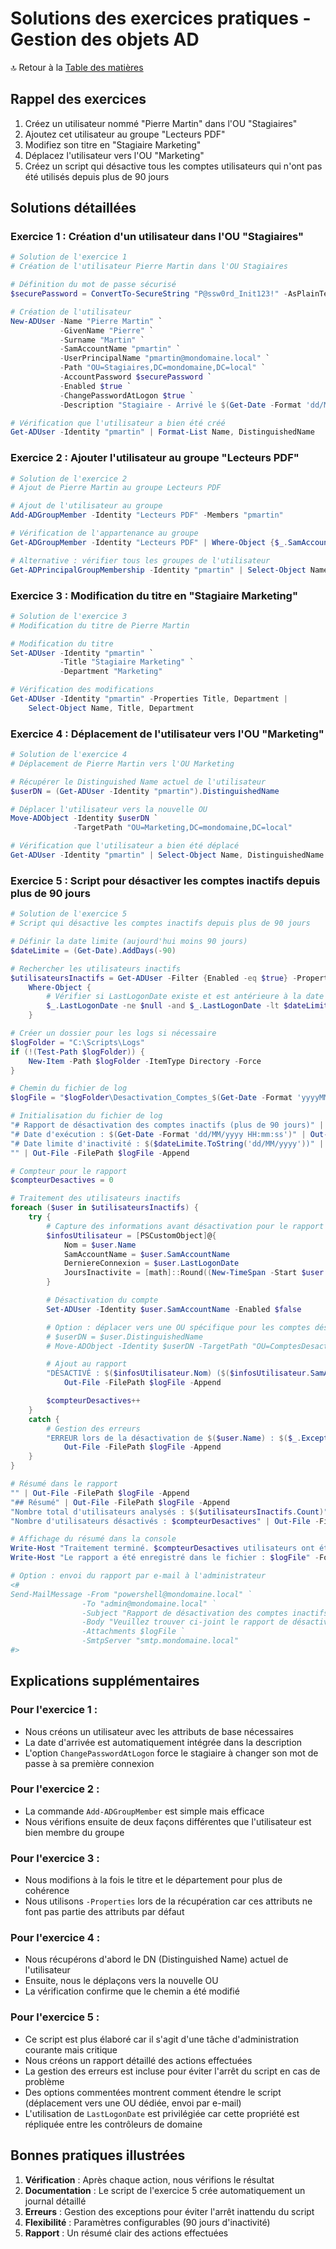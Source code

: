 # Solutions des exercices pratiques - Gestion des objets AD

🔝 Retour à la [Table des matières](/SOMMAIRE.md)

## Rappel des exercices
1. Créez un utilisateur nommé "Pierre Martin" dans l'OU "Stagiaires"
2. Ajoutez cet utilisateur au groupe "Lecteurs PDF"
3. Modifiez son titre en "Stagiaire Marketing"
4. Déplacez l'utilisateur vers l'OU "Marketing"
5. Créez un script qui désactive tous les comptes utilisateurs qui n'ont pas été utilisés depuis plus de 90 jours

## Solutions détaillées

### Exercice 1 : Création d'un utilisateur dans l'OU "Stagiaires"

```powershell
# Solution de l'exercice 1
# Création de l'utilisateur Pierre Martin dans l'OU Stagiaires

# Définition du mot de passe sécurisé
$securePassword = ConvertTo-SecureString "P@ssw0rd_Init123!" -AsPlainText -Force

# Création de l'utilisateur
New-ADUser -Name "Pierre Martin" `
           -GivenName "Pierre" `
           -Surname "Martin" `
           -SamAccountName "pmartin" `
           -UserPrincipalName "pmartin@mondomaine.local" `
           -Path "OU=Stagiaires,DC=mondomaine,DC=local" `
           -AccountPassword $securePassword `
           -Enabled $true `
           -ChangePasswordAtLogon $true `
           -Description "Stagiaire - Arrivé le $(Get-Date -Format 'dd/MM/yyyy')"

# Vérification que l'utilisateur a bien été créé
Get-ADUser -Identity "pmartin" | Format-List Name, DistinguishedName
```

### Exercice 2 : Ajouter l'utilisateur au groupe "Lecteurs PDF"

```powershell
# Solution de l'exercice 2
# Ajout de Pierre Martin au groupe Lecteurs PDF

# Ajout de l'utilisateur au groupe
Add-ADGroupMember -Identity "Lecteurs PDF" -Members "pmartin"

# Vérification de l'appartenance au groupe
Get-ADGroupMember -Identity "Lecteurs PDF" | Where-Object {$_.SamAccountName -eq "pmartin"}

# Alternative : vérifier tous les groupes de l'utilisateur
Get-ADPrincipalGroupMembership -Identity "pmartin" | Select-Object Name
```

### Exercice 3 : Modification du titre en "Stagiaire Marketing"

```powershell
# Solution de l'exercice 3
# Modification du titre de Pierre Martin

# Modification du titre
Set-ADUser -Identity "pmartin" `
           -Title "Stagiaire Marketing" `
           -Department "Marketing"

# Vérification des modifications
Get-ADUser -Identity "pmartin" -Properties Title, Department |
    Select-Object Name, Title, Department
```

### Exercice 4 : Déplacement de l'utilisateur vers l'OU "Marketing"

```powershell
# Solution de l'exercice 4
# Déplacement de Pierre Martin vers l'OU Marketing

# Récupérer le Distinguished Name actuel de l'utilisateur
$userDN = (Get-ADUser -Identity "pmartin").DistinguishedName

# Déplacer l'utilisateur vers la nouvelle OU
Move-ADObject -Identity $userDN `
              -TargetPath "OU=Marketing,DC=mondomaine,DC=local"

# Vérification que l'utilisateur a bien été déplacé
Get-ADUser -Identity "pmartin" | Select-Object Name, DistinguishedName
```

### Exercice 5 : Script pour désactiver les comptes inactifs depuis plus de 90 jours

```powershell
# Solution de l'exercice 5
# Script qui désactive les comptes inactifs depuis plus de 90 jours

# Définir la date limite (aujourd'hui moins 90 jours)
$dateLimite = (Get-Date).AddDays(-90)

# Rechercher les utilisateurs inactifs
$utilisateursInactifs = Get-ADUser -Filter {Enabled -eq $true} -Properties LastLogonDate |
    Where-Object {
        # Vérifier si LastLogonDate existe et est antérieure à la date limite
        $_.LastLogonDate -ne $null -and $_.LastLogonDate -lt $dateLimite
    }

# Créer un dossier pour les logs si nécessaire
$logFolder = "C:\Scripts\Logs"
if (!(Test-Path $logFolder)) {
    New-Item -Path $logFolder -ItemType Directory -Force
}

# Chemin du fichier de log
$logFile = "$logFolder\Desactivation_Comptes_$(Get-Date -Format 'yyyyMMdd').log"

# Initialisation du fichier de log
"# Rapport de désactivation des comptes inactifs (plus de 90 jours)" | Out-File -FilePath $logFile
"# Date d'exécution : $(Get-Date -Format 'dd/MM/yyyy HH:mm:ss')" | Out-File -FilePath $logFile -Append
"# Date limite d'inactivité : $($dateLimite.ToString('dd/MM/yyyy'))" | Out-File -FilePath $logFile -Append
"" | Out-File -FilePath $logFile -Append

# Compteur pour le rapport
$compteurDesactives = 0

# Traitement des utilisateurs inactifs
foreach ($user in $utilisateursInactifs) {
    try {
        # Capture des informations avant désactivation pour le rapport
        $infosUtilisateur = [PSCustomObject]@{
            Nom = $user.Name
            SamAccountName = $user.SamAccountName
            DerniereConnexion = $user.LastLogonDate
            JoursInactivite = [math]::Round((New-TimeSpan -Start $user.LastLogonDate -End (Get-Date)).TotalDays)
        }

        # Désactivation du compte
        Set-ADUser -Identity $user.SamAccountName -Enabled $false

        # Option : déplacer vers une OU spécifique pour les comptes désactivés
        # $userDN = $user.DistinguishedName
        # Move-ADObject -Identity $userDN -TargetPath "OU=ComptesDesactives,DC=mondomaine,DC=local"

        # Ajout au rapport
        "DÉSACTIVÉ : $($infosUtilisateur.Nom) ($($infosUtilisateur.SamAccountName)) - Dernière connexion : $($infosUtilisateur.DerniereConnexion) - Inactif depuis $($infosUtilisateur.JoursInactivite) jours" |
            Out-File -FilePath $logFile -Append

        $compteurDesactives++
    }
    catch {
        # Gestion des erreurs
        "ERREUR lors de la désactivation de $($user.Name) : $($_.Exception.Message)" |
            Out-File -FilePath $logFile -Append
    }
}

# Résumé dans le rapport
"" | Out-File -FilePath $logFile -Append
"## Résumé" | Out-File -FilePath $logFile -Append
"Nombre total d'utilisateurs analysés : $($utilisateursInactifs.Count)" | Out-File -FilePath $logFile -Append
"Nombre d'utilisateurs désactivés : $compteurDesactives" | Out-File -FilePath $logFile -Append

# Affichage du résumé dans la console
Write-Host "Traitement terminé. $compteurDesactives utilisateurs ont été désactivés." -ForegroundColor Green
Write-Host "Le rapport a été enregistré dans le fichier : $logFile" -ForegroundColor Cyan

# Option : envoi du rapport par e-mail à l'administrateur
<#
Send-MailMessage -From "powershell@mondomaine.local" `
                -To "admin@mondomaine.local" `
                -Subject "Rapport de désactivation des comptes inactifs - $(Get-Date -Format 'dd/MM/yyyy')" `
                -Body "Veuillez trouver ci-joint le rapport de désactivation des comptes inactifs." `
                -Attachments $logFile `
                -SmtpServer "smtp.mondomaine.local"
#>
```

## Explications supplémentaires

### Pour l'exercice 1 :
- Nous créons un utilisateur avec les attributs de base nécessaires
- La date d'arrivée est automatiquement intégrée dans la description
- L'option `ChangePasswordAtLogon` force le stagiaire à changer son mot de passe à sa première connexion

### Pour l'exercice 2 :
- La commande `Add-ADGroupMember` est simple mais efficace
- Nous vérifions ensuite de deux façons différentes que l'utilisateur est bien membre du groupe

### Pour l'exercice 3 :
- Nous modifions à la fois le titre et le département pour plus de cohérence
- Nous utilisons `-Properties` lors de la récupération car ces attributs ne font pas partie des attributs par défaut

### Pour l'exercice 4 :
- Nous récupérons d'abord le DN (Distinguished Name) actuel de l'utilisateur
- Ensuite, nous le déplaçons vers la nouvelle OU
- La vérification confirme que le chemin a été modifié

### Pour l'exercice 5 :
- Ce script est plus élaboré car il s'agit d'une tâche d'administration courante mais critique
- Nous créons un rapport détaillé des actions effectuées
- La gestion des erreurs est incluse pour éviter l'arrêt du script en cas de problème
- Des options commentées montrent comment étendre le script (déplacement vers une OU dédiée, envoi par e-mail)
- L'utilisation de `LastLogonDate` est privilégiée car cette propriété est répliquée entre les contrôleurs de domaine

## Bonnes pratiques illustrées

1. **Vérification** : Après chaque action, nous vérifions le résultat
2. **Documentation** : Le script de l'exercice 5 crée automatiquement un journal détaillé
3. **Erreurs** : Gestion des exceptions pour éviter l'arrêt inattendu du script
4. **Flexibilité** : Paramètres configurables (90 jours d'inactivité)
5. **Rapport** : Un résumé clair des actions effectuées
